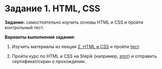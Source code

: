 # Задание 1. HTML, CSS

**Задание:** самостоятельно изучить основы HTML и CSS и пройти контрольный тест.

**Варианты выполнения задания:**

1. Изучить материалы из лекции  [2. HTML и CSS](/lectures/2.%20HTML%20и%20CSS.pdf) и пройти [тест](https://forms.yandex.ru/u/6575876fc769f168d6bf9bf1/).

2. Пройти курс по HTML и CSS на Stepik (например, [этот](https://stepik.org/course/52164/promo)) и отправить сертификат/скрин о прохождении.
